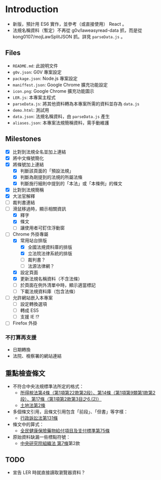 # Introduction

* 新版，預計用 ES6 實作，並參考（或直接使用） React 。
* 法規名稱資料（暫定）不再從 g0v/laweasyread-data 抓，而是從 kong0107/mojLawSplitJSON 抓。詳見 `parseData.js` 。

## Files

* `README.md`: 此說明文件
* `g0v.json`: G0V 專案設定
* `package.json`: Node.js 專案設定
* `maniffest.json`: Google Chrome 擴充功能設定
* `icon.png`: Google Chrome 擴充功能圖示
* `LER.js`: 本專案主程式
* `parseData.js`: 將其他資料轉為本專案所需的資料並存為 `data.js`
* `demo.html`: 測試用
* `data.json`: 法規名稱資料，由 `parseData.js` 產生
* `aliases.json`: 本專案法規簡稱資料，需手動維護

## Milestones

- [x] 比對到法規全名並加上連結
- [x] 將中文條號簡化
- [x] 將條號加上連結
  - [x] 判斷該頁面的「預設法規」
  - [x] 判斷為剛提到的法規的所屬法條
  - [x] 判斷施行細則中提到的「本法」或「本條例」的條文
- [x] 比對到法規簡稱
- [x] 大法官解釋
- [ ] 裁判書連結
- [ ] 滑鼠移過時，顯示相關資訊
  - [x] 釋字
  - [x] 條文
  - [ ] 讓使用者可釘住浮動窗
- [ ] Chrome 外掛專屬
  - [x] 常用站台排版
    - [x] 全國法規資料庫的排版
    - [x] 立法院法律系統的排版
    - [ ] 裁判書？
    - [ ] 法源法律網？
  - [x] 設定頁面
  - [x] 更新法規名稱資料（不含法條）
  - [ ] 於頁面在例外清單中時，顯示適當標記
  - [ ] 下載法規資料庫（包含法條）
- [ ] 允許網站嵌入本專案
  - [ ] 設定轉換選項
  - [ ] 轉成 ES5
  - [ ] 支援 IE !?
- [ ] Firefox 外掛

### 不打算再支援

* 日期轉換
* 法院、檢察署的網站連結

## 重點檢查條文

* 不符合中央法規標準法所定的格式：
  * [所得稅法第4條（第1項第22款第2段）、第14條（第1項第9類第1款第2段）、第17條（第1項第2款第3目之6.(2)）](https://law.moj.gov.tw/LawClass/LawSearchNoIf.aspx?PC=G0340003&DF=&SNo=4%2c14%2c17)
  * [土地法第2條](https://law.moj.gov.tw/LawClass/LawSingleIf.aspx?Pcode=D0060001&FLNO=2)
* 多個條文引用，且條文引用包含「前段」、「但書」等字樣：
  * [行政訴訟法第131條](https://law.moj.gov.tw/LawClass/LawSingle.aspx?Pcode=A0030154&FLNO=131)
* 條文中的算式：
  * [全民健康保險藥物給付項目及支付標準第75條](https://law.moj.gov.tw/LawClass/LawSingleIf.aspx?Pcode=L0060035&FLNO=75)
* 原始資料缺漏一些標點符號：
  * [中央研究院組織法 第7條](https://law.moj.gov.tw/LawClass/LawSingle.aspx?Pcode=A0010016&FLNO=7)第2款

## TODO

* 宣告 LER 時就直接讀取瀏覽器資料？
